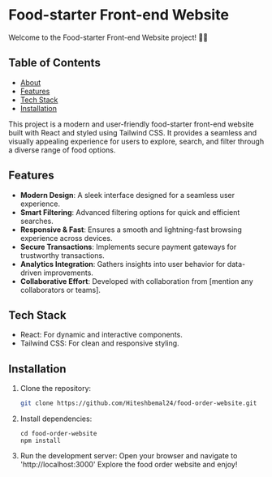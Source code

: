# Food-starter Front-end Website

Welcome to the Food-starter Front-end Website project! 🍔🌐

## Table of Contents
- [About](#about)
- [Features](#features)
- [Tech Stack](#tech-stack)
- [Installation](#installation)


This project is a modern and user-friendly food-starter front-end website built with React and styled using Tailwind CSS. It provides a seamless and visually appealing experience for users to explore, search, and filter through a diverse range of food options.

## Features

- **Modern Design**: A sleek interface designed for a seamless user experience.
- **Smart Filtering**: Advanced filtering options for quick and efficient searches.
- **Responsive & Fast**: Ensures a smooth and lightning-fast browsing experience across devices.
- **Secure Transactions**: Implements secure payment gateways for trustworthy transactions.
- **Analytics Integration**: Gathers insights into user behavior for data-driven improvements.
- **Collaborative Effort**: Developed with collaboration from [mention any collaborators or teams].

## Tech Stack

- React: For dynamic and interactive components.
- Tailwind CSS: For clean and responsive styling.

## Installation

1. Clone the repository:

   ```bash
   git clone https://github.com/Hiteshbemal24/food-order-website.git
   ```
2. Install dependencies:
    ```
    cd food-order-website
    npm install

    ```
3. Run the development server:
 Open your browser and navigate to 'http://localhost:3000'
 Explore the food order website and enjoy!
